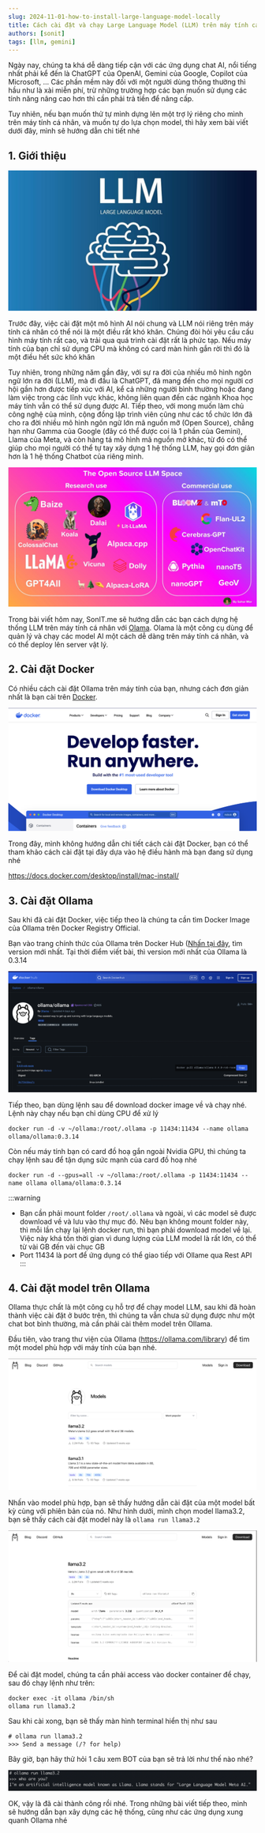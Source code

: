 ```yaml
---
slug: 2024-11-01-how-to-install-large-language-model-locally
title: Cách cài đặt và chạy Large Language Model (LLM) trên máy tính cá nhân
authors: [sonit]
tags: [llm, gemini]
---
```


Ngày nay, chúng ta khá dễ dàng tiếp cận với các ứng dụng chat AI, nổi tiếng nhất phải kể đến là ChatGPT của OpenAI, Gemini của Google, Copilot của Microsoft, ... Các phần mềm này đối với một người dùng thông thường thì hầu như là xài miễn phí, trừ những trường hợp các bạn muốn sử dụng các tính năng nâng cao hơn thì cần phải trả tiền để nâng cấp.

Tuy nhiên, nếu bạn muốn thử tự mình dựng lên một trợ lý riêng cho mình trên máy tính cá nhân, và muốn tự do lựa chọn model, thì hãy xem bài viết dưới đây, mình sẽ hướng dẫn chi tiết nhé

<!-- truncate -->

## 1. Giới thiệu

![Cách cài đặt LLM trên máy tính cá nhân](./img/llm_ollama_thumbnail_1.jpg)

Trước đây, việc cài đặt một mô hình AI nói chung và LLM nói riêng trên máy tính cá nhân có thể nói là một điều rất khó khăn. Chúng đòi hỏi yêu cầu cấu hình máy tính rất cao, và trải qua quá trình cài đặt rất là phức tạp. Nếu máy tính của bạn chỉ sử dụng CPU mà không có card màn hình gắn rời thì đó là một điều hết sức khó khăn

Tuy nhiên, trong những năm gần đây, với sự ra đời của nhiều mô hình ngôn ngữ lớn ra đời (LLM), mà đi đầu là ChatGPT, đã mang đến cho mọi người cơ hội gần hơn được tiếp xúc với AI, kể cả những người bình thường hoặc đang làm việc trong các lĩnh vực khác, không liên quan đến các ngành Khoa học máy tính vẫn có thể sử dụng được AI. Tiếp theo, với mong muốn làm chủ công nghệ của mình, cộng đồng lập trình viên cũng như các tổ chức lớn đã cho ra đời nhiều mô hình ngôn ngữ lớn mã nguồn mỡ (Open Source), chẳng hạn như Gamma của Google (đây có thể được coi là 1 phần của Gemini), Llama của Meta, và còn hàng tá mô hình mã nguồn mở khác, từ đó có thể giúp cho mọi người có thể tự tay xây dựng 1 hệ thống LLM, hay gọi đơn giản hơn là 1 hệ thống Chatbot của riêng mình.

![Cách cài đặt LLM trên máy tính cá nhân](./img/llm_ollama_thumbnail_2.jpeg)

Trong bài viết hôm nay, SonIT.me sẽ hướng dẫn các bạn cách dựng hệ thống LLM trên máy tính cá nhân với [Olama](https://ollama.com/). Olama là một công cụ dùng để quản lý và chạy các model AI một cách dễ dàng trên máy tính cá nhân, và có thể deploy lên server vật lý.

## 2. Cài đặt Docker

Có nhiều cách cài đặt Ollama trên máy tính của bạn, nhưng cách đơn giản nhất là bạn cài trên [Docker](https://www.docker.com/).

![Cách cài đặt Docker](./img/llm_ollama_thumbnail_3.png)

Trong đây, mình không hướng dẫn chi tiết cách cài đặt Docker, bạn có thể tham khảo cách cài đặt tại đây dựa vào hệ điều hành mà bạn đang sử dụng nhé

https://docs.docker.com/desktop/install/mac-install/

## 3. Cài đặt Ollama

Sau khi đã cài đặt Docker, việc tiếp theo là chúng ta cần tìm Docker Image của Ollama trên Docker Registry Official. 

Bạn vào trang chính thức của Ollama trên Docker Hub ([Nhấn tại đây](https://hub.docker.com/r/ollama/ollama/tags), tìm version mới nhất. Tại thời điểm viết bài, thì version mới nhất của Ollama là 0.3.14

![Cách cài đặt Ollama trên Docker](./img/llm_ollama_thumbnail_4.png)

Tiếp theo, bạn dùng lệnh sau để download docker image về và chạy nhé. Lệnh này chạy nếu bạn chỉ dùng CPU để xử lý

```shell
docker run -d -v ~/ollama:/root/.ollama -p 11434:11434 --name ollama ollama/ollama:0.3.14
```

Còn nếu máy tính bạn có card đồ hoạ gắn ngoài Nvidia GPU, thì chúng ta chạy lệnh sau để tận dụng sức mạnh của card đồ hoạ nhé

```shell
docker run -d --gpus=all -v ~/ollama:/root/.ollama -p 11434:11434 --name ollama ollama/ollama:0.3.14
```

:::warning
- Bạn cần phải mount folder `/root/.ollama` và ngoài, vì các model sẽ được download về và lưu vào thự mục đó. Nêu bạn không mount folder này, thì mỗi lần chạy lại lệnh docker run, thì bạn phải download model về lại. Việc này khá tốn thời gian vì dung lượng của LLM model là rất lớn, có thể từ vài GB đến vài chục GB
- Port 11434 là port để ứng dụng có thể giao tiếp với Ollame qua Rest API
:::

## 4. Cài đặt model trên Ollama

Ollama thực chất là một công cụ hỗ trợ để chạy model LLM, sau khi đã hoàn thành việc cài đặt ở bước trên, thì chúng ta vẫn chưa sử dụng được như một chat bot bình thường, mà cần phải cài thêm model trên Ollama.

Đầu tiên, vào trang thư viện của Ollama (https://ollama.com/library) để tìm một model phù hợp với máy tính của bạn nhé.

![Cách cài đặt Ollama trên Docker](./img/llm_ollama_thumbnail_5.png)

Nhấn vào model phù hợp, bạn sẽ thấy hướng dẫn cài đặt của một model bất kỳ cùng với phiên bản của nó. Như hình dưới, mình chọn model llama3.2, bạn sẽ thấy cách cài đặt model này là `ollama run llama3.2`

![Cách cài đặt Ollama trên Docker](./img/llm_ollama_thumbnail_6.png)

Để cài đặt model, chúng ta cần phải access vào docker container để chạy, sau đó chạy lệnh như trên:

```shell
docker exec -it ollama /bin/sh
ollama run llama3.2
```

Sau khi cài xong, bạn sẽ thấy màn hình terminal hiển thị như sau

```shell
# ollama run llama3.2
>>> Send a message (/? for help)
```

Bây giờ, bạn hãy thử hỏi 1 câu xem BOT của bạn sẽ trả lời như thế nào nhé?

![Cách cài đặt Ollama trên Docker](./img/llm_ollama_thumbnail_7.png)

OK, vậy là đã cài thành công rồi nhé. Trong những bài viết tiếp theo, mình sẽ hướng dẫn bạn xây dựng các hệ thống, cũng như các ứng dụng xung quanh Ollama nhé